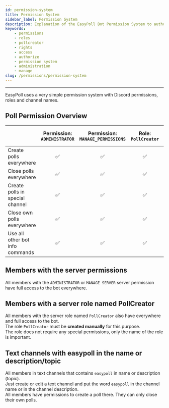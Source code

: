 ```yaml
---
id: permission-system
title: Permission System
sidebar_label: Permission System
description: Explanation of the EasyPoll Bot Permission System to authorize members
keywords:
    - permissions
    - roles
    - pollcreator
    - rights
    - access
    - authorize
    - permission system
    - administration
    - manage
slug: /permissions/permission-system
---
```


---

EasyPoll uses a very simple permission system with Discord permissions, roles and channel names.

## Poll Permission Overview
|                                  | Permission: `ADMINISTRATOR` | Permission: `MANAGE_PERMISSIONS` | Role: `PollCreator` | Channel-Topic: `easypoll` | Role: `@everyone` |
| -------------------------------- | :-------------------------: | :------------------------------: | :-----------------: | :-----------------------: | :---------------: |
| Create polls everywhere          | &#9989;                     | &#9989;                          | &#9989;             | &#10060;                  | &#10060;          |
| Close polls everywhere           | &#9989;                     | &#9989;                          | &#9989;             | &#10060;                  | &#10060;          |
| Create polls in special channel  | &#9989;                     | &#9989;                          | &#9989;             | &#9989;                   | &#10060;          |
| Close own polls everywhere       | &#9989;                     | &#9989;                          | &#9989;             | &#9989;                   | &#9989;           |
| Use all other bot info commands  | &#9989;                     | &#9989;                          | &#9989;             | &#9989;                   | &#9989;           |

## Members with the server permissions
All members with the `ADMINISTRATOR` or `MANAGE SERVER` server permission have full access to the bot everywhere.

## Members with a server role named **PollCreator**
All members with the server role named `PollCreator` also have everywhere and full access to the bot.  
The role `PollCreator` must be **created manually** for this purpose.  
The role does not require any special permissions, only the name of the role is important.

## Text channels with **easypoll** in the name or description/topic
All members in text channels that contains `easypoll` in name or description (topic).  
Just create or edit a text channel and put the word `easypoll` in the channel name or in the channel description.  
All members have permissions to create a poll there. They can only close their own polls.